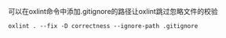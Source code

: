 可以在oxlint命令中添加.gitignore的路径让oxlint跳过忽略文件的校验
```shell
oxlint . --fix -D correctness --ignore-path .gitignore
```
